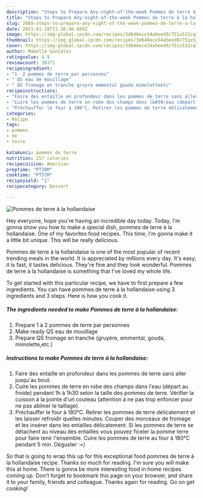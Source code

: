 ```yaml
---
description: "Steps to Prepare Any-night-of-the-week Pommes de terre à la hollandaise"
title: "Steps to Prepare Any-night-of-the-week Pommes de terre à la hollandaise"
slug: 2689-steps-to-prepare-any-night-of-the-week-pommes-de-terre-a-la-hollandaise
date: 2021-01-18T11:38:46.684Z
image: https://img-global.cpcdn.com/recipes/3d646ece34abeed9/751x532cq70/pommes-de-terre-a-la-hollandaise-photo-principale-de-la-recette.jpg
thumbnail: https://img-global.cpcdn.com/recipes/3d646ece34abeed9/751x532cq70/pommes-de-terre-a-la-hollandaise-photo-principale-de-la-recette.jpg
cover: https://img-global.cpcdn.com/recipes/3d646ece34abeed9/751x532cq70/pommes-de-terre-a-la-hollandaise-photo-principale-de-la-recette.jpg
author: Mabelle Gonzalez
ratingvalue: 4.9
reviewcount: 30371
recipeingredient:
- "1  2 pommes de terre par personnes"
- " QS eau de mouillage"
- " QS fromage en tranche gruyre emmental gouda mimoletteetc"
recipeinstructions:
- "Faire des entaille en profondeur dans les pommes de terre sans aller jusqu&#39;au bout."
- "Cuire les pommes de terre en robe des champs dans l&#39;eau (départ au froide) pendant 1h à 1h30 selon la taille des pommes de terre. Vérifier la cuisson à la pointe d&#39;un couteau (attention à ne pas trop enfoncer pour ne pas abîmer le taillage)."
- "Préchauffer le four à 180°C. Retirer les pommes de terre délicatement et les laisser refroidir quelles minutes. Couper des morceaux de fromage et les insérer dans les entailles délicatement. Si les pommes de terre se détachent au niveau des entailles vous pouvez ficeler la pomme terre pour faire tenir l&#39;ensemble. Cuire les pommes de terre au four à 180°C pendant 5 min. Déguster :=)"
categories:
- Recipe
tags:
- pommes
- de
- terre

katakunci: pommes de terre 
nutrition: 257 calories
recipecuisine: American
preptime: "PT30M"
cooktime: "PT57M"
recipeyield: "1"
recipecategory: Dessert

---
```



![Pommes de terre à la hollandaise](https://img-global.cpcdn.com/recipes/3d646ece34abeed9/751x532cq70/pommes-de-terre-a-la-hollandaise-photo-principale-de-la-recette.jpg)

Hey everyone, hope you're having an incredible day today. Today, I'm gonna show you how to make a special dish, pommes de terre à la hollandaise. One of my favorites food recipes. This time, I'm gonna make it a little bit unique. This will be really delicious.

Pommes de terre à la hollandaise is one of the most popular of recent trending meals in the world. It is appreciated by millions every day. It's easy, it is fast, it tastes delicious. They're fine and they look wonderful. Pommes de terre à la hollandaise is something that I've loved my whole life.




To get started with this particular recipe, we have to first prepare a few ingredients. You can have pommes de terre à la hollandaise using 3 ingredients and 3 steps. Here is how you cook it.

<!--inarticleads1-->

##### The ingredients needed to make Pommes de terre à la hollandaise:

1. Prepare 1 à 2 pommes de terre par personnes
1. Make ready  QS eau de mouillage
1. Prepare  QS fromage en tranche (gruyère, emmental, gouda, mimolette,etc.)




<!--inarticleads2-->

##### Instructions to make Pommes de terre à la hollandaise:

1. Faire des entaille en profondeur dans les pommes de terre sans aller jusqu&#39;au bout.
1. Cuire les pommes de terre en robe des champs dans l&#39;eau (départ au froide) pendant 1h à 1h30 selon la taille des pommes de terre. Vérifier la cuisson à la pointe d&#39;un couteau (attention à ne pas trop enfoncer pour ne pas abîmer le taillage).
1. Préchauffer le four à 180°C. Retirer les pommes de terre délicatement et les laisser refroidir quelles minutes. Couper des morceaux de fromage et les insérer dans les entailles délicatement. Si les pommes de terre se détachent au niveau des entailles vous pouvez ficeler la pomme terre pour faire tenir l&#39;ensemble. Cuire les pommes de terre au four à 180°C pendant 5 min. Déguster :=)




So that is going to wrap this up for this exceptional food pommes de terre à la hollandaise recipe. Thanks so much for reading. I'm sure you will make this at home. There is gonna be more interesting food in home recipes coming up. Don't forget to bookmark this page on your browser, and share it to your family, friends and colleague. Thanks again for reading. Go on get cooking!

